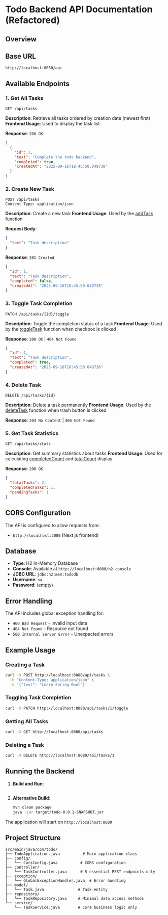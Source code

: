 # Todo Backend API Documentation (Refactored)

## Overview

## Base URL
```
http://localhost:8080/api
```

## Available Endpoints

### 1. Get All Tasks
```http
GET /api/tasks
```
**Description**: Retrieve all tasks ordered by creation date (newest first)
**Frontend Usage**: Used to display the task list

**Response**: `200 OK`
```json
[
  {
    "id": 1,
    "text": "Complete the todo backend",
    "completed": true,
    "createdAt": "2025-09-16T18:45:50.049738"
  }
]
```

### 2. Create New Task
```http
POST /api/tasks
Content-Type: application/json
```
**Description**: Create a new task
**Frontend Usage**: Used by the [addTask](file:///Users/rahuldahiya/Desktop/todo/frontend/app/page.tsx#L23-L23) function

**Request Body**:
```json
{
  "text": "Task description"
}
```
**Response**: `201 Created`
```json
{
  "id": 1,
  "text": "Task description",
  "completed": false,
  "createdAt": "2025-09-16T18:45:50.049738"
}
```

### 3. Toggle Task Completion
```http
PATCH /api/tasks/{id}/toggle
```
**Description**: Toggle the completion status of a task
**Frontend Usage**: Used by the [toggleTask](file:///Users/rahuldahiya/Desktop/todo/frontend/app/page.tsx#L35-L35) function when checkbox is clicked

**Response**: `200 OK` | `404 Not Found`
```json
{
  "id": 1,
  "text": "Task description",
  "completed": true,
  "createdAt": "2025-09-16T18:45:50.049738"
}
```

### 4. Delete Task
```http
DELETE /api/tasks/{id}
```
**Description**: Delete a task permanently
**Frontend Usage**: Used by the [deleteTask](file:///Users/rahuldahiya/Desktop/todo/frontend/app/page.tsx#L39-L39) function when trash button is clicked

**Response**: `204 No Content` | `404 Not Found`

### 5. Get Task Statistics
```http
GET /api/tasks/stats
```
**Description**: Get summary statistics about tasks
**Frontend Usage**: Used for calculating [completedCount](file:///Users/rahuldahiya/Desktop/todo/frontend/app/page.tsx#L47-L47) and [totalCount](file:///Users/rahuldahiya/Desktop/todo/frontend/app/page.tsx#L48-L48) display

**Response**: `200 OK`
```json
{
  "totalTasks": 2,
  "completedTasks": 1,
  "pendingTasks": 1
}
```

## CORS Configuration
The API is configured to allow requests from:
- `http://localhost:3000` (Next.js frontend)

## Database
- **Type**: H2 In-Memory Database
- **Console**: Available at `http://localhost:8080/h2-console`
- **JDBC URL**: `jdbc:h2:mem:tododb`
- **Username**: `sa`
- **Password**: (empty)

## Error Handling
The API includes global exception handling for:
- `400 Bad Request` - Invalid input data
- `404 Not Found` - Resource not found
- `500 Internal Server Error` - Unexpected errors

## Example Usage

### Creating a Task
```bash
curl -X POST http://localhost:8080/api/tasks \
  -H "Content-Type: application/json" \
  -d '{"text": "Learn Spring Boot"}'
```

### Toggling Task Completion
```bash
curl -X PATCH http://localhost:8080/api/tasks/1/toggle
```

### Getting All Tasks
```bash
curl -X GET http://localhost:8080/api/tasks
```

### Deleting a Task
```bash
curl -X DELETE http://localhost:8080/api/tasks/1
```

## Running the Backend

1. **Build and Run**:
   ```bash
   
   ```

2. **Alternative Build**:
   ```bash
   mvn clean package
   java -jar target/todo-0.0.1-SNAPSHOT.jar
   ```

The application will start on `http://localhost:8080`

## Project Structure
```
src/main/java/com/todo/
├── TodoApplication.java          # Main application class
├── config/
│   └── CorsConfig.java          # CORS configuration
├── controller/
│   └── TaskController.java      # 5 essential REST endpoints only
├── exception/
│   └── GlobalExceptionHandler.java  # Error handling
├── model/
│   └── Task.java               # Task entity
├── repository/
│   └── TaskRepository.java     # Minimal data access methods
└── service/
    └── TaskService.java        # Core business logic only
```

